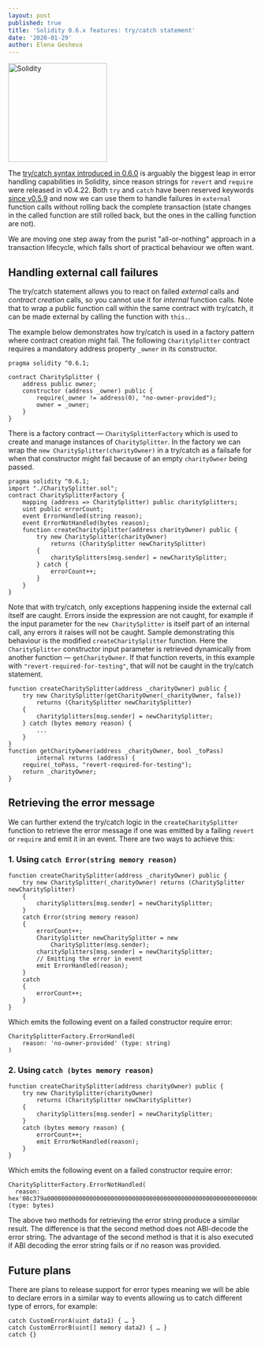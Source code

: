 ```yaml
---
layout: post
published: true
title: 'Solidity 0.6.x features: try/catch statement'
date: '2020-01-29'
author: Elena Gesheva
---
```


<img src="https://solidity.readthedocs.io/en/v0.6.2/_images/logo.svg" width="200px" alt="Solidity"/>

The [try/catch syntax introduced in 0.6.0](https://solidity.readthedocs.io/en/latest/control-structures.html#try-catch) is arguably the biggest leap in error handling capabilities in Solidity, since reason strings for ``revert`` and ``require`` were released in v0.4.22. Both ``try`` and ``catch`` have been reserved keywords [since v0.5.9](https://solidity.readthedocs.io/en/v0.5.9/miscellaneous.html#reserved-keywords) and now we can use them to handle failures in ``external`` function calls without rolling back the complete transaction (state changes in the called function are still rolled back, but the ones in the calling function are not).

We are moving one step away from the purist "all-or-nothing" approach in a transaction lifecycle, which falls short of practical behaviour we often want.

## Handling external call failures

The try/catch statement allows you to react on failed *external* calls and *contract creation* calls, so you cannot use it for *internal* function calls. Note that to wrap a public function call within the same contract with try/catch, it can be made external by calling the function with ``this.``.

The example below demonstrates how try/catch is used in a factory pattern where contract creation might fail. The following ``CharitySplitter`` contract requires a mandatory address property ``_owner`` in its constructor.

    pragma solidity ^0.6.1;

    contract CharitySplitter {
        address public owner;
        constructor (address _owner) public {
            require(_owner != address(0), "no-owner-provided");
            owner = _owner;
        }
    }

There is a factory contract — ``CharitySplitterFactory`` which is used to create and manage instances of ``CharitySplitter``. In the factory we can wrap the ``new CharitySplitter(charityOwner)`` in a try/catch as a failsafe for when that constructor might fail because of an empty ``charityOwner`` being passed.

    pragma solidity ^0.6.1;
    import "./CharitySplitter.sol";
    contract CharitySplitterFactory {
        mapping (address => CharitySplitter) public charitySplitters;
        uint public errorCount;
        event ErrorHandled(string reason);
        event ErrorNotHandled(bytes reason);
        function createCharitySplitter(address charityOwner) public {
            try new CharitySplitter(charityOwner)
                returns (CharitySplitter newCharitySplitter) 
            {
                charitySplitters[msg.sender] = newCharitySplitter;
            } catch {
                errorCount++;
            }
        }
    }

Note that with try/catch, only exceptions happening inside the external call itself are caught. Errors inside the expression are not caught, for example if the input parameter for the ``new CharitySplitter`` is itself part of an internal call, any errors it raises will not be caught. Sample demonstrating this behaviour is the modified ``createCharitySplitter`` function. Here the ``CharitySplitter`` constructor input parameter is retrieved dynamically from another function — ``getCharityOwner``. If that function reverts, in this example with ``"revert-required-for-testing"``, that will not be caught in the try/catch statement.

    function createCharitySplitter(address _charityOwner) public {
        try new CharitySplitter(getCharityOwner(_charityOwner, false))
            returns (CharitySplitter newCharitySplitter)
        {
            charitySplitters[msg.sender] = newCharitySplitter;
        } catch (bytes memory reason) {
            ...
        }
    }
    function getCharityOwner(address _charityOwner, bool _toPass)
            internal returns (address) {
        require(_toPass, "revert-required-for-testing");
        return _charityOwner;
    }

## Retrieving the error message

We can further extend the try/catch logic in the ``createCharitySplitter`` function to retrieve the error message if one was emitted by a failing ``revert`` or ``require`` and emit it in an event. There are two ways to achieve this:

### 1. Using ``catch Error(string memory reason)``

    function createCharitySplitter(address _charityOwner) public {
        try new CharitySplitter(_charityOwner) returns (CharitySplitter newCharitySplitter) 
        { 
            charitySplitters[msg.sender] = newCharitySplitter;
        }
        catch Error(string memory reason) 
        {
            errorCount++;
            CharitySplitter newCharitySplitter = new
                CharitySplitter(msg.sender);
            charitySplitters[msg.sender] = newCharitySplitter;
            // Emitting the error in event
            emit ErrorHandled(reason);
        }
        catch 
        {
            errorCount++;
        }
    }

Which emits the following event on a failed constructor require error:

    CharitySplitterFactory.ErrorHandled(
        reason: 'no-owner-provided' (type: string)
    )

### 2. Using ``catch (bytes memory reason)``

    function createCharitySplitter(address charityOwner) public {
        try new CharitySplitter(charityOwner)
            returns (CharitySplitter newCharitySplitter) 
        {
            charitySplitters[msg.sender] = newCharitySplitter;
        } 
        catch (bytes memory reason) {
            errorCount++;
            emit ErrorNotHandled(reason);
        }
    }

Which emits the following event on a failed constructor require error:

    CharitySplitterFactory.ErrorNotHandled(
      reason: hex'08c379a0000000000000000000000000000000000000000000000000000000000000002000000000000000000000000000000000000000000000000000000000000000116e6f2d6f776e65722d70726f7669646564000000000000000000000000000000' (type: bytes)

The above two methods for retrieving the error string produce a similar result. The difference is that the second method does not ABI-decode the error string. The advantage of the second method is that it is also executed if ABI decoding the error string fails or if no reason was provided.

## Future plans

There are plans to release support for error types meaning we will be able to declare errors in a similar way to events allowing us to catch different type of errors, for example:

    catch CustomErrorA(uint data1) { … }
    catch CustomErrorB(uint[] memory data2) { … }
    catch {}